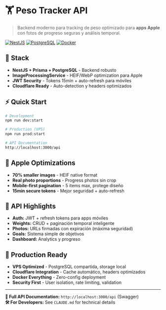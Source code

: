 # 🏋️ Peso Tracker API

> Backend moderno para tracking de peso optimizado para **apps Apple** con fotos de progreso seguras y análisis temporal.

[![NestJS](https://img.shields.io/badge/NestJS-E0234E?style=flat&logo=nestjs&logoColor=white)](https://nestjs.com/)
[![PostgreSQL](https://img.shields.io/badge/PostgreSQL-336791?style=flat&logo=postgresql&logoColor=white)](https://www.postgresql.org/)
[![Docker](https://img.shields.io/badge/Docker-2496ED?style=flat&logo=docker&logoColor=white)](https://www.docker.com/)

## 🚀 **Stack**
- **NestJS + Prisma + PostgreSQL** - Backend robusto
- **ImageProcessingService** - HEIF/WebP optimization para Apple
- **JWT Security** - Tokens 15min + auto-refresh para móviles  
- **Cloudflare Ready** - Auto-detection y headers optimizados

## ⚡ **Quick Start**
```bash
# Development
npm run dev:start

# Production (VPS)  
npm run prod:start

# API Documentation
http://localhost:3000/api
```

## 🍎 **Apple Optimizations**
- **70% smaller images** - HEIF native format
- **Real photo proportions** - Progress photos sin crop
- **Mobile-first pagination** - 5 items max, protege diseño
- **15min secure tokens** - Mejor seguridad + auto-refresh

## 📱 **API Highlights**
- **Auth:** JWT + refresh tokens para apps móviles
- **Weights:** CRUD + paginación temporal inteligente  
- **Photos:** URLs firmadas con expiración (máxima seguridad)
- **Goals:** Sistema simple de objetivos
- **Dashboard:** Analytics y progreso

## 🎯 **Production Ready**
- **VPS Optimized** - PostgreSQL compartida, storage local
- **Cloudflare Integration** - Cache automático, headers optimizados
- **Docker Everything** - Zero-config deployment  
- **Security First** - User isolation, rate limiting, validation

---

**📖 Full API Documentation:** `http://localhost:3000/api` (Swagger)  
**🛠️ For Developers:** See `CLAUDE.md` for technical details
